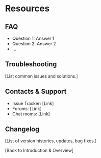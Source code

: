# Resources

## FAQ

- Question 1: Answer 1
- Question 2: Answer 2
- ...

## Troubleshooting

[List common issues and solutions.]

## Contacts & Support

- Issue Tracker: [Link]
- Forums: [Link]
- Chat rooms: [Link]

## Changelog

[List of version histories, updates, bug fixes.]

[Back to Introduction & Overview]
